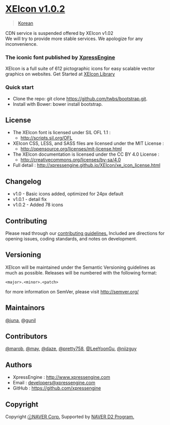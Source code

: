 # [XEIcon v1.0.2](http://xpressengine.github.io/XEIcon/)
> [Korean](/README_kor.md)

CDN service is suspended offered by XEIcon v1.02
<br>We will try to provide more stable services.
We apologize for any inconvenience.


### The iconic font published by [XpressEngine](https://www.xpressengine.com)
XEIcon is a full suite of 612 pictographic icons for easy scalable vector graphics on websites.
Get Started at [XEIcon Library](http://xpressengine.github.io/XEIcon/)

### Quick start 
- Clone the repo: git clone https://github.com/twbs/bootstrap.git.
- Install with Bower: bower install bootstrap.

## License
- The XEIcon font is licensed under SIL OFL 1.1 :
	- http://scripts.sil.org/OFL
- XEIcon CSS, LESS, and SASS files are licensed under the MIT License :
	- http://opensource.org/licenses/mit-license.html
- The XEIcon documentation is licensed under the CC BY 4.0 License :
	- http://creativecommons.org/licenses/by-sa/4.0
- Full detail : http://xpressengine.github.io/XEIcon/xe_icon_license.html


## Changelog 
- v1.0 - Basic icons added, optimized for 24px default
- v1.0.1 - detail fix
- v1.0.2 - Added 78 icons


## Contributing
Please read through our [contributing guidelines.](https://github.com/xpressengine/XEIcon/blob/master/CONTRIBUTING.md) Included are directions for opening issues, coding standards, and notes on development.


## Versioning 
XEIcon will be maintained under the Semantic Versioning guidelines as much as possible. Releases will be numbered with the following format:

`<major>.<minor>.<patch>`

for more information on SemVer, please visit http://semver.org/


## Maintainors
[@juna](https://www.facebook.com/juna.junhalee), [@gunil](http://github.com/gunil)


## Contributors
[@marob](http://www.facebook.com/marob.99), [@may](https://www.facebook.com/rabbitgirl80), [@daze](http://www.facebook.com/daze325.), [@pretty758](https://www.facebook.com/haneul.kim.79656), [@LeeYoonGu](https://github.com/LeeYoonGu), [@niizguy](https://github.com/niizguy) 


## Authors
- XpressEngine : http://www.xpressengine.com
- Email : developers@xpressengine.com
- GitHub : https://github.com/xpressengine


## Copyright
Copyright [ⓒNAVER Corp.](http://www.navercorp.com/ko/index.nhn) Supported by [NAVER D2 Program.](https://www.facebook.com/naverd2)
